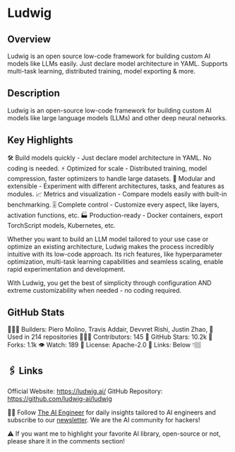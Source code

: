 # Ludwig

## Overview
Ludwig is an open source low-code framework for building custom AI models like LLMs easily. Just declare model architecture in YAML. Supports multi-task learning, distributed training, model exporting & more.

## Description
Ludwig is an open-source low-code framework for building custom AI models like large language models (LLMs) and other deep neural networks.

## Key Highlights

🛠️ Build models quickly - Just declare model architecture in YAML. No coding is needed.
⚡️ Optimized for scale - Distributed training, model compression, faster optimizers to handle large datasets.
🧩 Modular and extensible - Experiment with different architectures, tasks, and features as modules.
📈 Metrics and visualization - Compare models easily with built-in benchmarking.
🎚️ Complete control - Customize every aspect, like layers, activation functions, etc.
🏭 Production-ready - Docker containers, export TorchScript models, Kubernetes, etc.

Whether you want to build an LLM model tailored to your use case or optimize an existing architecture, Ludwig makes the process incredibly intuitive with its low-code approach. Its rich features, like hyperparameter optimization, multi-task learning capabilities and seamless scaling, enable rapid experimentation and development.

With Ludwig, you get the best of simplicity through configuration AND extreme customizability when needed - no coding required.

## GitHub Stats
👷🏽‍♀️ Builders: Piero Molino, Travis Addair, Devvret Rishi, Justin Zhao, 
💾 Used in 214 repositories
👩🏽‍💻 Contributors: 145
💫 GitHub Stars: 10.2k
🍴 Forks: 1.1k
👁️ Watch: 189
🪪 License: Apache-2.0
🔗 Links: Below 👇🏽

## 🖇️ Links
Official Website: https://ludwig.ai/
GitHub Repository: https://github.com/ludwig-ai/ludwig


🧙🏽 Follow [The AI Engineer](https://www.linkedin.com/company/theaiengineer/) for daily insights tailored to AI engineers and subscribe to our [newsletter](http://theaiengineerco.substack.com). We are the AI community for hackers!

⚠️ If you want me to highlight your favorite AI library, open-source or not, please share it in the comments section!


